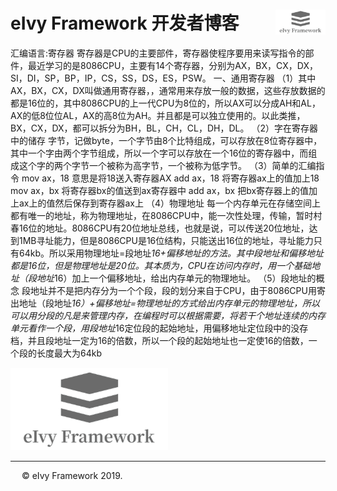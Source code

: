 # <div style="height:40px"><div style="float:left">eIvy Framework 开发者博客</div> <div style="float:right"><img width="80" height="40" src="../../Logo.png"></img></div></div>

汇编语言:寄存器
寄存器是CPU的主要部件，寄存器使程序要用来读写指令的部件，最近学习的是8086CPU，主要有14个寄存器，分别为AX，BX，CX，DX，SI，DI，SP，BP，IP，CS，SS，DS，ES，PSW。
一、通用寄存器
（1）其中AX，BX，CX，DX叫做通用寄存器，，通常用来存放一般的数据，这些存放数据的都是16位的，其中8086CPU的上一代CPU为8位的，所以AX可以分成AH和AL，AX的低8位位AL，AX的高8位为AH。并且都是可以独立使用的。以此类推，BX，CX，DX，都可以拆分为BH，BL，CH，CL，DH，DL。
（2）字在寄存器中的储存
字节，记做byte，一个字节由8个比特组成，可以存放在8位寄存器中，其中一个字由两个字节组成，所以一个字可以存放在一个16位的寄存器中，而组成这个字的两个字节一个被称为高字节，一个被称为低字节。
（3）简单的汇编指令
mov ax，18 意思是将18送入寄存器AX
add ax，18 将寄存器ax上的值加上18
mov ax，bx 将寄存器bx的值送到ax寄存器中
add ax，bx 把bx寄存器上的值加上ax上的值然后保存到寄存器ax上
（4）物理地址
每一个内存单元在存储空间上都有唯一的地址，称为物理地址，在8086CPU中，能一次性处理，传输，暂时村春16位的地址。8086CPU有20位地址总线，也就是说，可以传送20位地址，达到1MB寻址能力，但是8086CPU是16位结构，只能送出16位的地址，寻址能力只有64kb。所以采用物理地址=段地址*16+偏移地址的方法。其中段地址和偏移地址都是16位，但是物理地址是20位。其本质为，CPU在访问内存时，用一个基础地址（段地址*16）加上一个偏移地址，给出内存单元的物理地址。
（5）段地址的概念
段地址并不是把内存分为一个个段，段的划分来自于CPU，由于8086CPU用寄出地址（段地址*16）+偏移地址=物理地址的方式给出内存单元的物理地址，所以可以用分段的凡是来管理内存，在编程时可以根据需要，将若干个地址连续的内存单元看作一个段，用段地址*16定位段的起始地址，用偏移地址定位段中的没存档，并且段地址一定为16的倍数，所以一个段的起始地址也一定使16的倍数，一个段的长度最大为64kb

<img src="../Photo/Logo.png"/>

---
&emsp; &copy; eIvy Framework 2019.




